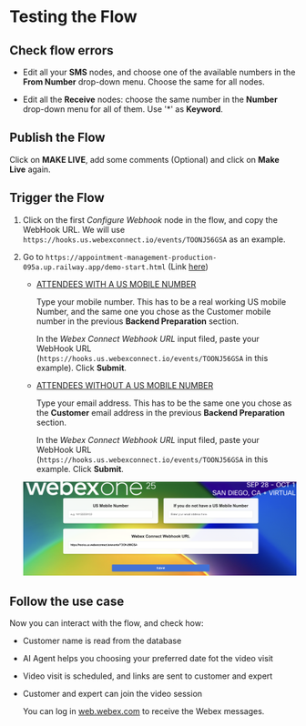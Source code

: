 # Testing the Flow

## Check flow errors

- Edit all your **SMS** nodes, and choose one of the available numbers in the **From Number** drop-down menu. Choose the same for all nodes.

- Edit all  the **Receive** nodes: choose the same number in the **Number** drop-down menu for all of them. Use '\*' as **Keyword**.

## Publish the Flow

Click on **MAKE LIVE**, add some comments (Optional) and click on **Make Live** again.


## Trigger the Flow

1. Click on the first _Configure Webhook_ node in the flow, and copy the WebHook URL. We will use `https://hooks.us.webexconnect.io/events/TOONJ56GSA` as an example.

2. Go to ```https://appointment-management-production-095a.up.railway.app/demo-start.html``` (Link [here](https://appointment-management-production-095a.up.railway.app/demo-start.html))

    - <ins>ATTENDEES WITH A US MOBILE NUMBER</ins>

        Type your mobile number. This has to be a real working US mobile Number, and the same one you chose as the Customer mobile number in the previous **Backend Preparation** section.

        In the _Webex Connect Webhook URL_ input filed, paste your WebHook URL (`https://hooks.us.webexconnect.io/events/TOONJ56GSA` in this example). Click **Submit**.

    - <ins>ATTENDEES WITHOUT A US MOBILE NUMBER</ins>

        Type your email address. This has to be the same one you chose as the **Customer** email address in the previous **Backend Preparation** section.

        In the _Webex Connect Webhook URL_ input filed, paste your WebHook URL (`https://hooks.us.webexconnect.io/events/TOONJ56GSA` in this example. Click **Submit**.


    ![Testing the Flow](images/testing-flow.png)

## Follow the use case

Now you can interact with the flow, and check how:

- Customer name is read from the database
- AI Agent helps you choosing your preferred date fot the video visit
- Video visit is scheduled, and links are sent to customer and expert
- Customer and expert can join the video session

    You can log in [web.webex.com](https://web.webex.com) to receive the Webex messages.

